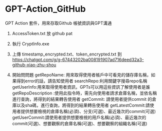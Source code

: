 # GPT-Action_GitHub
 GPT Action 套件，用來存取Github 帳號資訊與GPT溝通

1. AccessToken.txt 放 github pat

2. 執行 CryptInfo.exe

3. 上傳 timestamp_encrypted.txt、token_encrypted.txt 到
https://chatgpt.com/g/g-67443202ba008191907ad716deed32a3-github-xiao-zhu-shou

4. 開始問問題
getRepoName: 用來取得使用者帳戶中可看見的儲存庫名稱，如果得到error的話，請告知使用者
searchRepo:利用關鍵字搜尋repo名稱
getUserInfo:用來取得使用者資訊，GPTs可以用這些資訊了解使用者是誰
getRepoDescription :使用此指令時，需先向使用者請求倉庫名稱，並依名稱進行查詢，將得到的結果轉告使用者
getCommit: 請使用者提供commit 的倉庫以及sha碼，進行查詢，將得到的結果轉告使用者
getLatestCommit:請使用者提供想要檢視的倉庫名稱(必須)、分支(可選)、最近幾次的commit(可選)
getUserCommit:請使用者提供想要檢視的用戶名稱(必須)、最近幾次的commit(可選)、想要觀察的倉庫名稱(可選)、想要觀察的組織名稱(可選)
